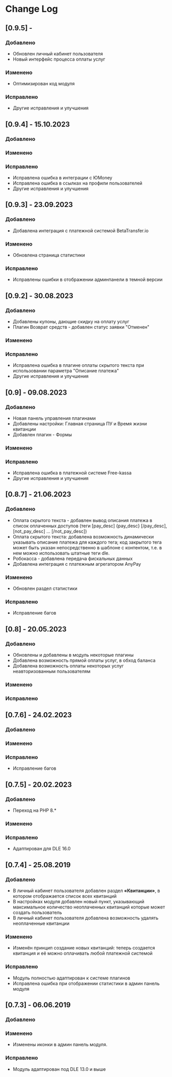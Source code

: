 # Change Log

## [0.9.5] - 
### Добавлено
- Обновлен личный кабинет пользователя
- Новый интерфейс процесса оплаты услуг
### Изменено
- Оптимизирован код модуля
### Исправлено
- Другие исправления и улучшения

## [0.9.4] - 15.10.2023
### Добавлено
### Изменено
### Исправлено
- Исправлена ошибка в интеграции с ЮMoney
- Исправлена ошибка в ссылках на профили пользователей
- Другие исправления и улучшения

## [0.9.3] - 23.09.2023
### Добавлено
- Добавлена интеграция с платежной системой BetaTransfer.io
### Изменено
- Обновлена страница статистики
### Исправлено
- Исправлены ошибки в отображении админпанели в темной версии

## [0.9.2] - 30.08.2023
### Добавлено
- Добавлены купоны, дающие скидку на оплату услуг
- Плагин Возврат средств - добавлен статус заявки "Отменен"
### Изменено
### Исправлено
- Исправлена ошибка в плагине оплаты скрытого текста при использовании параметра "Описание платежа"
- Другие исправления и улучшения

## [0.9] - 09.08.2023
### Добавлено
- Новая панель управления плагинами
- Добавлены настройки: Главная страница ПУ и Время жизни квитанции
- Добавлен плагин - Формы
### Изменено
### Исправлено
- Исправлена ошибка в платежной системе Free-kassa
- Другие исправления и улучшения

## [0.8.7] - 21.06.2023
### Добавлено
- Оплата скрытого текста - добавлен вывод описания платежа в список оплаченных доступов (теги [pay_desc] {pay_desc} [/pay_desc], [not_pay_desc] ... [/not_pay_desc])
- Оплата скрытого текста: добавлена возможность динамически указывать описание платежа для каждого тега; код закрытого тега может быть указан непосредственно в шаблоне с контентом, т.е. в нем можно использовать штатные теги dle.
- Робокасса - добавлена передача фискальных данных
- Добавлена интеграция с платежным агрегатором AnyPay
### Изменено
- Обновлен раздел статистики
### Исправлено
- Исправление багов

## [0.8] - 20.05.2023
### Добавлено
- Обновлены и добавлены в модуль некоторые плагины
- Добавлена возможность прямой оплаты услуг, в обход баланса
- Добавлена возможность оплаты некоторых услуг неавторизованным пользователям
### Изменено
### Исправлено

## [0.7.6] - 24.02.2023
### Добавлено
### Изменено
### Исправлено
- Исправление багов

## [0.7.5] - 20.02.2023
### Добавлено
- Переход на PHP 8.*
### Изменено
### Исправлено
- Адаптирован для DLE 16.0

## [0.7.4] - 25.08.2019
### Добавлено
- В личный кабинет пользователя добавлен раздел **«Квитанции»**, в котором отображается список всех квитанций
- В настройках модуля добавлен новый пункт, указывающий максимальное количество неоплаченных квитанций которые может создать пользователь
- В личный кабинет пользователя добавлена возможность удалять неоплаченные квитанции
### Изменено
- Изменён принцип создание новых квитанций: теперь создается квитанция и её можно оплачивать любой платежной системой
### Исправлено
- Модуль полностью адаптирован к системе плагинов
- Исправлена ошибка при отображении статистики в админ панель модуля

## [0.7.3] - 06.06.2019
### Добавлено
### Изменено
- Изменены иконки в админ панель модуля.
### Исправлено
- Модуль адаптирован под DLE 13.0 и выше
